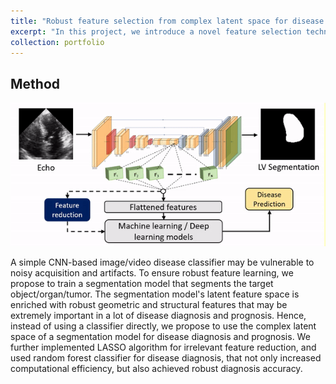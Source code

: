 ```yaml
---
title: "Robust feature selection from complex latent space for disease diagnosis"
excerpt: "In this project, we introduce a novel feature selection technique from the latent space of a DL-based segmentation model for disease diagnosis. <br/> ![demo](/images/tts2demo.gif)"
collection: portfolio
---
```


## Method
![method](/images/tts2demo.gif)

A simple CNN-based image/video disease classifier may be vulnerable to noisy acquisition and artifacts. To ensure robust feature learning, we propose to train a segmentation model that segments the target object/organ/tumor. The segmentation model's latent feature space is enriched with robust geometric and structural features that may be extremely important in a lot of disease diagnosis and prognosis. Hence, instead of using a classifier directly, we propose to use the complex latent space of a segmentation model for disease diagnosis and prognosis. We further implemented LASSO algorithm for irrelevant feature reduction, and used random forest classifier for disease diagnosis, that not only increased computational efficiency, but also achieved robust diagnosis accuracy.
